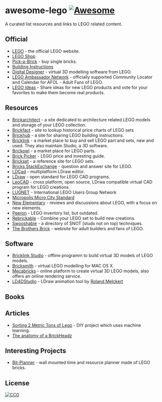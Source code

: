 # awesome-lego [![Awesome](https://awesome.re/badge-flat.svg)](https://awesome.re)

A curated list resources and links to LEGO related content.

## Official

- [LEGO](https://www.lego.com/) - the official LEGO website.
- [LEGO Shop](https://shop.lego.com)
- [Pick-a-Brick](https://shop.lego.com/Pick-a-Brick) - buy single bricks.
- [Building Instructions](https://www.lego.com/service/buildinginstructions)
- [Digital Designer](https://www.lego.com/en-us/ldd) - virtual 3D modelling software from LEGO.
- [LEGO Ambassador Network](https://lan.lego.com) - officially supported Community Locator and Calendar for AFOL - Adult Fans of LEGO.
- [LEGO Ideas](https://ideas.lego.com) - Share ideas for new LEGO products and vote for your favorites to make them become real products.

## Resources

- [Brickarchitect](https://brickarchitect.com) - a site dedicated to architecture related LEGO models and storage of your LEGO collection.
- [Brickfact](https://brickfact.com/) - site to lookup historical price charts of LEGO sets
- [Brickhub](https://brickhub.org) - a site for sharing LEGO building instructions.
- [Bricklink](https://www.bricklink.com) - a market place to buy and sell LEGO part and sets, new and used. They also maintain Studio, a 3D software.
- [Brickowl](https://www.brickowl.com) - a market place for LEGO parts.
- [Brick Picker](http://brickpicker.com) - LEGO price and investing guide.
- [Brickset](https://brickset.com) - a reference site for LEGO sets.
- [Bricks StackExchange](https://bricks.stackexchange.com) - question and answer site for LEGO.
- [LDCad](http://www.melkert.net/LDCad) - multiplatform LDraw editor.
- [LDraw](https://www.ldraw.org) - open standard for LEGO CAD programs.
- [LeoCAD](https://www.leocad.org) - cross platform, open source, LDrwa compatible virtual CAD program for LEGO creations.
- [LUGNET](https://www.lugnet.com) - International LEGO Users Group Network
- [Micropolis Micro City Standard](https://twinlug.com/micropolis-micro-city-standard/)
- [New Elementary](http://www.newelementary.com) - reviews and discussions about LEGO, with a focus on new elements.
- [Peeron](http://www.peeron.com) - LEGO inventory list, but outdated.
- [Rebrickable](https://rebrickable.com) - Combine your LEGO set to build new creations.
- [Swooshable](https://swooshable.com) - a directory of SNOT (studs not on top) techniques.
- [The Brothers Brick](https://www.brothers-brick.com) - webisite for adult builders and fans of LEGO. 

## Software

- [Bricklink Studio](https://studio.bricklink.com) - offline programm to build virtual 3D models of LEGO models.
- [Bricksmith](http://bricksmith.sourceforge.net) - virtual LEGO  modelling for MAC OS X.
- [Mecabricks](https://www.mecabricks.com) - online platform to create virtual 3D LEGO models, also offers an online rendering service.
- [LD4DStudio](http://www.ld4dstudio.nl) - LDraw animation tool by [Roland Melckert](http://www.rolandmelkert.nl)

## Books

## Articles

- [Sorting 2 Metric Tons of Lego](https://jacquesmattheij.com/sorting-two-metric-tons-of-lego/) - DIY project which uses machine learning.
- [The anatomy of a BrickHeadz](https://brickset.com/article/26620/the-anatomy-of-a-brickheadz)

## Interesting Projects

- [Bit-Planner](http://www.bit-planner.com) - wall mounted time and resource planner made of LEGO bricks.

## License

[![CC0](http://mirrors.creativecommons.org/presskit/buttons/88x31/svg/cc-zero.svg)](https://creativecommons.org/publicdomain/zero/1.0/)
  